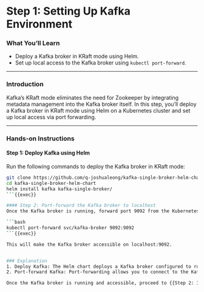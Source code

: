 # Step 1: Setting Up Kafka Environment

### What You’ll Learn
- Deploy a Kafka broker in KRaft mode using Helm.
- Set up local access to the Kafka broker using `kubectl port-forward`.

---

### Introduction
Kafka’s KRaft mode eliminates the need for Zookeeper by integrating metadata management into the Kafka broker itself. In this step, you’ll deploy a Kafka broker in KRaft mode using Helm on a Kubernetes cluster and set up local access via port forwarding.

---

### Hands-on Instructions

#### Step 1: Deploy Kafka using Helm
Run the following commands to deploy the Kafka broker in KRaft mode:

```bash
git clone https://github.com/q-joshualeong/kafka-single-broker-helm-chart.git
cd kafka-single-broker-helm-chart
helm install kafka kafka-single-broker/
```{{exec}}

#### Step 2: Port-forward the Kafka broker to localhost
Once the Kafka broker is running, forward port 9092 from the Kubernetes cluster to your local machine:

```bash
kubectl port-forward svc/kafka-broker 9092:9092
```{{exec}}

This will make the Kafka broker accessible on localhost:9092.


### Explanation
1. Deploy Kafka: The Helm chart deploys a Kafka broker configured to run in KRaft mode.
2. Port-forward Kafka: Port-forwarding allows you to connect to the Kafka broker from your local machine using the Kafka CLI tools.

Once the Kafka broker is running and accessible, proceed to {{Step 2: Installing Kafka CLI Tools}}
